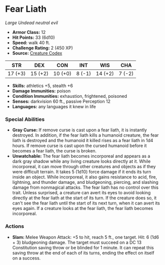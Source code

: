 # Fear Liath

*Large* *Undead* *neutral evil*

- **Armor Class:** 12
- **Hit Points:** 33 (6d10)
- **Speed:** walk 40 ft.
- **Challenge Rating:** 2 (450 XP)
- **Source:** [Creature Codex](https://koboldpress.com/kpstore/product/creature-codex-for-5th-edition-dnd/)

| STR | DEX | CON | INT | WIS | CHA |
| --- | --- | --- | --- | --- | --- |
| 17 (+3) | 15 (+2) | 10 (+0) | 8 (-1) | 14 (+2) | 7 (-2) |

- **Skills:** athletics +5, stealth +6
- **Damage Immunities:** poison
- **Condition Immunities:** exhaustion, frightened, poisoned
- **Senses:** darkvision 60 ft., passive Perception 12
- **Languages:** any languages it knew in life
### Special Abilities
- **Gray Curse:** If remove curse is cast upon a fear liath, it is instantly destroyed. In addition, if the fear liath kills a humanoid creature, the fear liath is destroyed and the humanoid it killed rises as a fear liath in 1d4 hours. If remove curse is cast upon the cursed humanoid before it becomes a fear liath, the curse is broken.
- **Unwatchable:** The fear liath becomes incorporeal and appears as a dark gray shadow while any living creature looks directly at it. While incorporeal, it can move through other creatures and objects as if they were difficult terrain. It takes 5 (1d10) force damage if it ends its turn inside an object. While incorporeal, it also gains resistance to acid, fire, lightning, and thunder damage, and bludgeoning, piercing, and slashing damage from nonmagical attacks. The fear liath has no control over this trait.  Unless surprised, a creature can avert its eyes to avoid looking directly at the fear liath at the start of its turn. If the creature does so, it can't see the fear liath until the start of its next turn, when it can avert its eyes again. If a creature looks at the fear liath, the fear liath becomes incorporeal.
### Actions
- **Slam:** Melee Weapon Attack: +5 to hit, reach 5 ft., one target. Hit: 6 (1d6 + 3) bludgeoning damage. The target must succeed on a DC 13 Constitution saving throw or be blinded for 1 minute. It can repeat this saving throw at the end of each of its turns, ending the effect on itself on a success.
